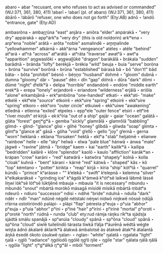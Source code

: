abaro ‣ abar "recusant, one who refuses to act as advised or commanded" (WJ:371, 361, 380, 411)
!abarī ‣ !abarī (pl. of abaro) (WJ:371, 361, 380, 411)
ábārō ‣ !ábārō "refuser, one who does not go forth" (Ety:AB)
adnō ‣ !andō "entrance, gate" (Ety:AD)

ambasrôna ‣ ambar̭r̭ûna "east"
anjâra ‣ aniôra "elder"
anpárakā ‣ "very dry"
appárakā ‣ appʰárkʰa "very dry" (this is old noldorin)
arkʷena ‣ arpʰena "noble"
arâtā ‣ arôta "noble"
asmalindē ‣ am̭m̭alinde "yellowhammer"
atkárnā ‣ akkʰárna "vengeance"
atéles ‣ atéle "behind"
atʰará ‣ atʰrá "across"
atʰarátā ‣ atʰráta "traverse"
awatʰā ‣ awtʰa "apparition"
aŋgwaslôki ‣ aŋgwaḽḽûkė "dragon"
barákālā ‣ brákala "sudden"
barâdnā ‣ bránda "lofty"
berékjā ‣ brékia "wild"
beuja ‣ buia "serve"
boróna ‣ bróna "survive"
borônā ‣ brûna "established"
bárasā
bâ ‣ bô "don't!"
bâd
bâta- ‣ bôta "prohibit"
bésnō ‣ béṋṋo "husband"
dohmē ‣ "gloom"
dubnā ‣ dumna "gloomy"
dâr ‣ "pause"
dên ‣ dîn "gap"
dóhrā ‣ dûra "dark"
dômi ‣ dûmė "night"
dʲelikʷā ‣ delipa "horrible"
endandórē ‣ endóre "middle earth"
erekʷā ‣ erepa "lonely"
erjandorē ‣ eriandore "wilderness"
erjâlā ‣ eriôla "alone"
erkambjânā ‣ erkʰambiôna "one-handed"
etkati- ‣ ekkʰati- "make"
etkelē ‣ ektʰele "source"
etkoirē ‣ ekkʰuire "spring"
etkoirē ‣ ekkʰuire "spring"
etkoro ‣ ekkʰoro "outer circle"
etkuiwē ‣ ekkʰuiwe "awakening"
etlednā ‣ etlenna "exiled"
etpeles ‣ eppʰele "outer fence"
etsiri ‣ ettʰirė "river mouth"
et·kírjā ‣ ek·kʰíria "out of a ship"
gajār ‣ gaiar "ocean"
galátā ‣ gláta "forest"
geŋʷgʷā ‣ gemba "sickly"
glamrâlā ‣ glamrôlā "babbling"
glimd- ‣ glind- "glance"
glisi ‣ glihė "honey"
glíbdā ‣ glíwda "soap"
glímta ‣ glíntʰa "glance at"
gâsā ‣ gôha "void"
gʲellō ‣ gello "joy"
gʲernā ‣ gerna "worn"
heklanā ‣ eklana "forsaken"
hektā ‣ ektʰa "stab"
heljatmē ‣ elianwe "rainbow"
helle ‣ elle "sky"
helwā ‣ elwa "pale blue"
hánwā ‣ ánwa "male"
jágwē ‣ "ravine"
játmā ‣ "bridge"
kaem ‣ kai "earth"
kailikʷā ‣ kailipa "bedridden"
kalârē ‣ klôre "splendor"
kaolō ‣ kaulo "affliction"
karákʷan ‣ krápan "crow"
karáni ‣ "red"
katwârā ‣ katwôra "shapely"
kolnā ‣ kolla "cloak"
kuhnā ‣ "bent"
kárani ‣ kárnė "red"
kátwā ‣ "shaped"
kâs ‣ kô "top"
kémtano ‣ "potter"
kírikta ‣ "reap"
kírjā ‣ kíria "ship"
kótʰtā ‣ "quarrel"
kúndū ‣ "prince"
kʰarásse ‣ ""
kʲelekā ‣ "swift"
kʲelepnā ‣ kelemna "silver"
kʰelkakaráksē ‣ "grinding ice"
kʰágdā
kʰámwā
kʰótʰsē
laikwā
lábmē
lássē
líŋwi
lókʰsē
lótʰsē
lúktjēnē
mbauja ‣ mbauia "it is necessary"
mbundu ‣ mbundȯ "snout"
mbártā
morókō
másagā
mísidē
mísikā
ṃbártā
ṃbátʰa
ndeurō ‣ ndiuro "successor"
ndisi ‣ ndihė "bride"
ndulnā ‣ ndulla "dark"
ndêr ‣ ndîr "man"
ndûnē
négdē
nétstaki
néŋwi
nídwō
níŋkwē
nôssē
ṇdûjā
nʲárna
ostotirióndō
palápi- ‣ plápi "flap"
péresta
pʰeuja ‣ pʰuia "abhor"
pʰeuja ‣ pʰuia "abhor"
pʰini ‣ pʰinė "hair"
pʰiríni ‣ pʰirínė "mortal"
pʰoroti ‣ pʰorotė "north"
rúdnā ‣ runda "club" ety:rud
rámja
ráŋku
ríkʰta
sjádsḽa
sjádtā
smálu
spanâjā ‣ spʰanúia "cloudy"
spânā ‣ spʰôna "cloud"
spânā ‣ spʰôna "cloud"
síwlē
tuilelíndō
tárasta
tíwkā
tʲálja
tʰáurēnā
wédtā
wégte
wíŋta
ádnō
ákalarē
áklarikʷā
álakwā
ámbalotsē
ás
átakwē
átakʷē
átalantā
áŋkā
ésedē
ókoto
úsukwē
ŋalan- ‣ nglan- "white"
ŋalatā ‣ ŋgalata "light"
ŋalâ ‣ ŋglô "radiance"
ŋgólodō
ŋgólē
ŋgʲô
ŋile ‣ ŋgile "star"
ŋálata
ŋálâ
ŋâlā ‣ ŋgôla "light"
ŋʷgʷálkā
ŋʷgʷâl ‣ mbôl "torment"
